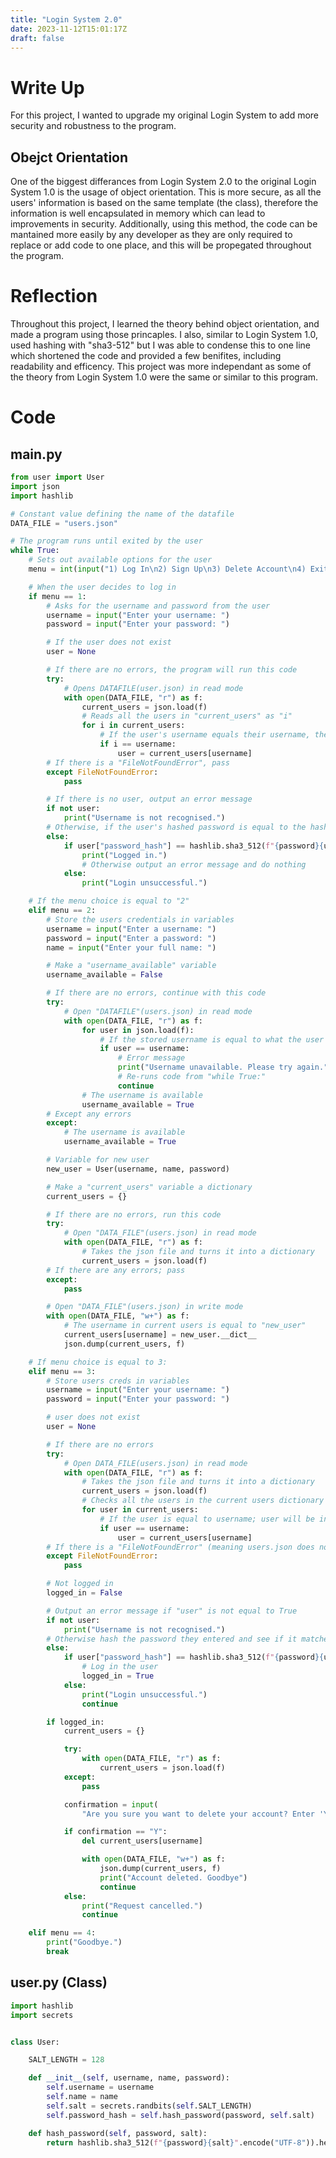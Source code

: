 ```yaml
---
title: "Login System 2.0"
date: 2023-11-12T15:01:17Z
draft: false
---
```


# Write Up
For this project, I wanted to upgrade my original Login System to add more security and robustness to the program.

## Obejct Orientation
One of the biggest differances from Login System 2.0 to the original Login System 1.0 is the usage of object orientation. This is more secure, as all the users' information is based on the same template (the class), therefore the information is well encapsulated in memory which can lead to improvements in security. Additionally, using this method, the code can be mantained more easily by any developer as they are only required to replace or add code to one place, and this will be propegated throughout the program. 

# Reflection

Throughout this project, I learned the theory behind object orientation, and made a program using those princaples. I also, similar to Login System 1.0, used hashing with "sha3-512" but I was able to condense this to one line which shortened the code and provided a few benifites, including readability and efficency. This project was more independant as some of the theory from Login System 1.0 were the same or similar to this program.

# Code
## main.py
```python
from user import User
import json
import hashlib

# Constant value defining the name of the datafile
DATA_FILE = "users.json"

# The program runs until exited by the user
while True:
    # Sets out available options for the user
    menu = int(input("1) Log In\n2) Sign Up\n3) Delete Account\n4) Exit\n: "))

    # When the user decides to log in
    if menu == 1:
        # Asks for the username and password from the user
        username = input("Enter your username: ")
        password = input("Enter your password: ")

        # If the user does not exist
        user = None

        # If there are no errors, the program will run this code
        try:
            # Opens DATAFILE(user.json) in read mode
            with open(DATA_FILE, "r") as f:
                current_users = json.load(f)
                # Reads all the users in "current_users" as "i"
                for i in current_users:
                    # If the user's username equals their username, the variable "user" will equal the username
                    if i == username:
                        user = current_users[username]
        # If there is a "FileNotFoundError", pass
        except FileNotFoundError:
            pass

        # If there is no user, output an error message
        if not user:
            print("Username is not recognised.")
        # Otherwise, if the user's hashed password is equal to the hashed password stored in "users.json" output "Logged in"
        else:
            if user["password_hash"] == hashlib.sha3_512(f"{password}{user['salt']}".encode("UTF-8")).hexdigest():
                print("Logged in.")
                # Otherwise output an error message and do nothing
            else:
                print("Login unsuccessful.")

    # If the menu choice is equal to "2"
    elif menu == 2:
        # Store the users credentials in variables
        username = input("Enter a username: ")
        password = input("Enter a password: ")
        name = input("Enter your full name: ")

        # Make a "username_available" variable
        username_available = False

        # If there are no errors, continue with this code
        try:
            # Open "DATAFILE"(users.json) in read mode
            with open(DATA_FILE, "r") as f:
                for user in json.load(f):
                    # If the stored username is equal to what the user entered
                    if user == username:
                        # Error message
                        print("Username unavailable. Please try again.")
                        # Re-runs code from "while True:"
                        continue
                # The username is available
                username_available = True
        # Except any errors
        except:
            # The username is available
            username_available = True

        # Variable for new user
        new_user = User(username, name, password)

        # Make a "current_users" variable a dictionary
        current_users = {}

        # If there are no errors, run this code
        try:
            # Open "DATA_FILE"(users.json) in read mode
            with open(DATA_FILE, "r") as f:
                # Takes the json file and turns it into a dictionary
                current_users = json.load(f)
        # If there are any errors; pass
        except:
            pass

        # Open "DATA_FILE"(users.json) in write mode
        with open(DATA_FILE, "w+") as f:
            # The username in current users is equal to "new_user"
            current_users[username] = new_user.__dict__
            json.dump(current_users, f)

    # If menu choice is equal to 3:
    elif menu == 3:
        # Store users creds in variables
        username = input("Enter your username: ")
        password = input("Enter your password: ")

        # user does not exist
        user = None

        # If there are no errors
        try:
            # Open DATA_FILE(users.json) in read mode
            with open(DATA_FILE, "r") as f:
                # Takes the json file and turns it into a dictionary
                current_users = json.load(f)
                # Checks all the users in the current users dictionary
                for user in current_users:
                    # If the user is equal to username; user will be in the current users list as a username
                    if user == username:
                        user = current_users[username]
        # If there is a "FileNotFoundError" (meaning users.json does not exist or there are no users), continue the code
        except FileNotFoundError:
            pass

        # Not logged in
        logged_in = False

        # Output an error message if "user" is not equal to True
        if not user:
            print("Username is not recognised.")
        # Otherwise hash the password they entered and see if it matches with a pre-hashed password in users.json
        else:
            if user["password_hash"] == hashlib.sha3_512(f"{password}{user['salt']}".encode("UTF-8")).hexdigest():
                # Log in the user
                logged_in = True
            else:
                print("Login unsuccessful.")
                continue

        if logged_in:
            current_users = {}

            try:
                with open(DATA_FILE, "r") as f:
                    current_users = json.load(f)
            except:
                pass

            confirmation = input(
                "Are you sure you want to delete your account? Enter 'Y' for yes, else enter any other key: ").upper()

            if confirmation == "Y":
                del current_users[username]

                with open(DATA_FILE, "w+") as f:
                    json.dump(current_users, f)
                    print("Account deleted. Goodbye")
                    continue
            else:
                print("Request cancelled.")
                continue

    elif menu == 4:
        print("Goodbye.")
        break
```
## user.py (Class)
```python
import hashlib
import secrets


class User:

    SALT_LENGTH = 128

    def __init__(self, username, name, password):
        self.username = username
        self.name = name
        self.salt = secrets.randbits(self.SALT_LENGTH)
        self.password_hash = self.hash_password(password, self.salt)

    def hash_password(self, password, salt):
        return hashlib.sha3_512(f"{password}{salt}".encode("UTF-8")).hexdigest()
```